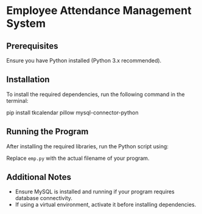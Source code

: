 # Employee Attendance Management System  

## Prerequisites  
Ensure you have Python installed (Python 3.x recommended).  

## Installation  
To install the required dependencies, run the following command in the terminal:  

pip install tkcalendar pillow mysql-connector-python

## Running the Program  
After installing the required libraries, run the Python script using:  

Replace `emp.py` with the actual filename of your program.  

## Additional Notes  
- Ensure MySQL is installed and running if your program requires database connectivity.  
- If using a virtual environment, activate it before installing dependencies.  


